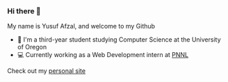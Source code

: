 ### Hi there 👋

My name is Yusuf Afzal, and welcome to my Github

- :evergreen_tree: I'm a third-year student studying Computer Science at the University of Oregon 
- :computer: Currently working as a Web Development intern at [PNNL](pnnl.gov)

Check out my [personal site](yusufaf.github.io)
